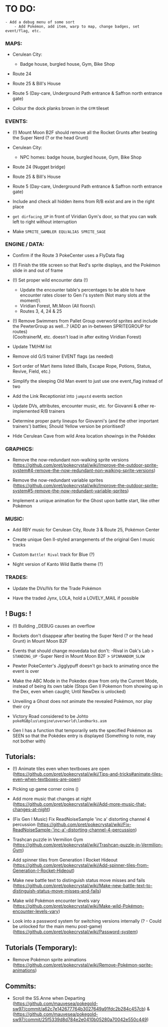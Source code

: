 # TO DO:
```
- Add a debug menu of some sort
	- Add Pokémon, add item, warp to map, change badges, set event/flag, etc.
```
### MAPS:

- Cerulean City:
	- Badge house, burgled house, Gym, Bike Shop

- Route 24

- Route 25 & Bill's House

- Route 5 (Day-care, Underground Path entrance & Saffron north entrance gate)

- Colour the dock planks brown in the `GYM` tileset

### EVENTS:

- (!) Mount Moon B2F should remove all the Rocket Grunts after beating the Super Nerd (? or the head Grunt)

- Cerulean City:
	- NPC homes: badge house, burgled house, Gym, Bike Shop

- Route 24 (Nugget bridge)

- Route 25 & Bill's House

- Route 5 (Day-care, Underground Path entrance & Saffron north entrance gate)

- Include and check all hidden items from R/B exist and are in the right place

- `get dirfacing_UP` in front of Viridian Gym's door, so that you can walk left to right without interruption

- Make ``SPRITE_GAMBLER EQU/ALIAS SPRITE_SAGE``

### ENGINE / DATA:

- Confirm if the Route 3 PokeCenter uses a FlyData flag

- (!) Finish the title screen so that Red's sprite displays, and the Pokémon slide in and out of frame

- (!) Set proper wild encounter data (!)
	- Update the encounter table's percentages to be able to have encounter rates closer to Gen I's system (Not many slots at the moment)\
	- Viridian Forest, Mt.Moon (All floors)\
	- Routes 3, 4, 24 & 25

- (!) Remove Swimmers from Pallet Group overworld sprites and include the PewterGroup as well...? (ADD an in-between SPRITEGROUP for routes)\
	(CooltrainerM, etc. doesn't load in after exiting Viridian Forest)

- Update TM/HM list

- Remove old G/S trainer EVENT flags (as needed)
	
- Sort order of Mart items listed (Balls, Escape Rope, Potions, Status, Revive, Field, etc.)

- Simplify the sleeping Old Man event to just use one event_flag instead of two

- Add the Link Receptionist into `jumpstd` events section

- Update DVs, attributes, encounter music, etc. for Giovanni & other re-implemented R/B trainers

- Determine proper party lineups for Giovanni's (and the other important trainers') battles; Should Yellow version be prioritised?

- Hide Cerulean Cave from wild Area location showings in the Pokédex

### GRAPHICS:

- Remove the now-redundant non-walking sprite versions (https://github.com/pret/pokecrystal/wiki/Improve-the-outdoor-sprite-system#4-remove-the-now-redundant-non-walking-sprite-versions)

- Remove the now-redundant variable sprites (https://github.com/pret/pokecrystal/wiki/Improve-the-outdoor-sprite-system#5-remove-the-now-redundant-variable-sprites)

- Implement a unique animation for the Ghost upon battle start, like other Pokémon

### MUSIC: 

- Add RBY music for Cerulean City, Route 3 & Route 25, Pokémon Center

- Create unique Gen II-styled arrangements of the original Gen I music tracks

- Custom `Battle! Rival` track for Blue (?)

- Night version of Kanto Wild Battle theme (?)

### TRADES:

- Update the DVs/IVs for the Trade Pokémon

- Have the traded Jynx, LOLA, hold a LOVELY_MAIL if possible

## ! Bugs: !

- (!) Building _DEBUG causes an overflow

- Rockets don't disappear after beating the Super Nerd (? or the head Grunt) in Mount Moon B2F

- Events that should change movedata but don't:
	-Rival in Oak's Lab > `STANDING_UP`
	-Super Nerd in Mount Moon B2F > `SPINRANDOM_SLOW`

- Pewter PokeCenter's Jigglypuff doesn't go back to animating once the event is over

- Make the ABC Mode in the Pokedex draw from only the Current Mode, instead of being its own table (Stops Gen II Pokemon from showing up in the Dex, even when caught; Until NewDex is unlocked)

- Unveiling a Ghost does not animate the revealed Pokémon, nor play their cry

- Victory Road considered to be Johto\
	`pokeRGBplus\engine\overworld\landmarks.asm`
	
- Gen I has a function that temporarily sets the specified Pokémon as SEEN so that the Pokédex entry is displayed (Something to note, may not bother with)

## Tutorials:

- (!) Animate tiles even when textboxes are open (https://github.com/pret/pokecrystal/wiki/Tips-and-tricks#animate-tiles-even-when-textboxes-are-open)

- Picking up game corner coins ()

- Add more music that changes at night (https://github.com/pret/pokecrystal/wiki/Add-more-music-that-changes-at-night)

- (Fix Gen I Music) Fix ReadNoiseSample 'inc a' distorting channel 4 percussion (https://github.com/pret/pokecrystal/wiki/Fix-ReadNoiseSample-'inc-a'-distorting-channel-4-percussion)

- Trashcan puzzle in Vermilion Gym (https://github.com/pret/pokecrystal/wiki/Trashcan-puzzle-in-Vermilion-Gym)

- Add spinner tiles from Generation I Rocket Hideout (https://github.com/pret/pokecrystal/wiki/Add-spinner-tiles-from-Generation-I-Rocket-Hideout)

- Make new battle text to distinguish status move misses and fails (https://github.com/pret/pokecrystal/wiki/Make-new-battle-text-to-distinguish-status-move-misses-and-fails)

- Make wild Pokémon encounter levels vary (https://github.com/pret/pokecrystal/wiki/Make-wild-Pokémon-encounter-levels-vary)

- Look into a password system for switching versions internally (? - Could be unlocked for the main menu post-game) (https://github.com/pret/pokecrystal/wiki/Password-system)

## Tutorials (Temporary):

- Remove Pokémon sprite animations (https://github.com/pret/pokecrystal/wiki/Remove-Pokémon-sprite-animations)

## Commits:

- Scroll the SS.Anne when Departing (https://github.com/mauvesea/pokegold-sw97/commit/a62c7e142677764b3027649a91fdc2b284c457cb) & (https://github.com/mauvesea/pokegold-sw97/commit/25f5339d8d784e2e0410b05280a70042e550c449)
